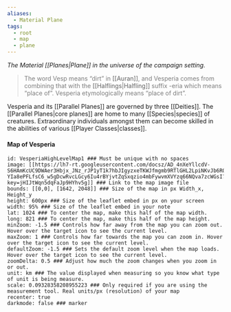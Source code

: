 ```yaml
---
aliases:
  - Material Plane
tags:
  - root
  - map
  - plane
---
```

*The Material [[Planes|Plane]] in the universe of the campaign setting.* 

><span style="color:rgb(125, 125, 125)">The word Vesp means “dirt” in</span> [[Auran]]<span style="color:rgb(125, 125, 125)">, and Vesperia comes from combining that with the</span> [[Halflings|Halfling]] <span style="color:rgb(125, 125, 125)">suffix -eria which means “place of”. Vesperia etymologically means “place of dirt”.</span>

Vesperia and its [[Parallel Planes]] are governed by three [[Deities]]. The [[Parallel Planes|core planes]] are home to many [[Species|species]] of creatures. Extraordinary individuals amongst them can become skilled in the abilities of various [[Player Classes|classes]]. 

#### Map of Vesperia
```leaflet  
id: VesperiaHighLevelMap1 ### Must be unique with no spaces  
image: [[https://lh7-rt.googleusercontent.com/docsz/AD_4nXeYllcdV-S6HAmKcUC9DWAer3Hbjx_JNz_rJP1yT1k7hbJIgyzxeTKWJfmgmb9RTlGHL2LpiNKvJb6RQGlm-YIa8ePFLfsC6_w5gDcwRvcLGcy6Iu4rBYjvtZqSxqzio4mbFywvmXVYzq66NQva7zcWGsI?key=jHIJtWqn5dqFaJp9HYhv5g]] ### Link to the map image file  
bounds: [[0,0], [1642, 2048]] ### Size of the map in px Width_x, Height_y  
height: 600px ### Size of the leaflet embed in px on your screen  
width: 95% ### Size of the leaflet embed in your note  
lat: 1024 ### To center the map, make this half of the map width.  
long: 821 ### To center the map, make this half of the map height.  
minZoom: -1.5 ### Controls how far away from the map you can zoom out. Hover over the target icon to see the current level.  
maxZoom: 1 ### Controls how far towards the map you can zoom in. Hover over the target icon to see the current level.  
defaultZoom: -1.5 ### Sets the default zoom level when the map loads. Hover over the target icon to see the current level.  
zoomDelta: 0.5 ### Adjust how much the zoom changes when you zoom in or out.  
unit: km ### The value displayed when measuring so you know what type of unit is being measure.  
scale: 0.09328358208955223 ### Only required if you are using the measurement tool. Real units/px (resolution) of your map  
recenter: true  
darkmode: false ### marker 
```
